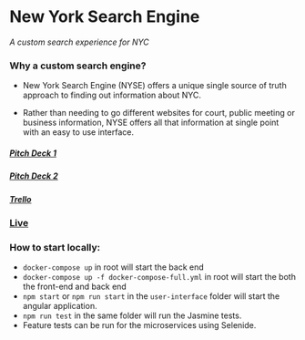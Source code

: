 # New York Search Engine
*A custom search experience for NYC*

### Why a custom search engine?

* New York Search Engine (NYSE) offers a unique single source of truth approach to finding out information about NYC. 

* Rather than needing to go different websites for court, public meeting or business information, NYSE offers all that information at single point with an easy to use interface.

##### [Pitch Deck 1](https://docs.google.com/presentation/d/18EPsn_i-r3hD_CG6ulRMWqUoY-SPBzLbMAmpcvx9nEM/edit?usp=sharing)

##### [Pitch Deck 2](https://docs.google.com/presentation/d/1lWytlHLLHTU6S7LO282Qgxpq7kuaOuP92Vy1-hvTc48/edit#slide=id.g3c0cdcde26_0_39)


##### [Trello](https://trello.com/b/U2CkMGhE/new-york)

### [Live](http://hayden-web-management-app.s3-website-us-west-1.amazonaws.com/login)

### How to start locally:

- `docker-compose up` in root will start the back end
- `docker-compose up -f docker-compose-full.yml` in root will start the both the front-end and back end
-  `npm start` or `npm run start` in the `user-interface` folder will start the angular application.
-  `npm run test` in the same folder will run the Jasmine tests.
-  Feature tests can be run for the microservices using Selenide.
